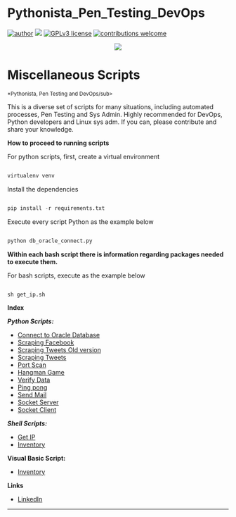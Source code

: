 # Pythonista_Pen_Testing_DevOps
[![author](https://img.shields.io/badge/author-edinojr-red.svg)](https://www.linkedin.com/in/edinorjr) [![](https://img.shields.io/badge/python-3.7+-blue.svg)](https://www.python.org/downloads/release/python-365/) [![GPLv3 license](https://img.shields.io/badge/License-GPLv3-blue.svg)](http://perso.crans.org/besson/LICENSE.html) [![contributions welcome](https://img.shields.io/badge/contributions-welcome-brightgreen.svg?style=flat)](https://github.com/zorrex82/miscellaneous_scripts)

<p align="center">
  <img src="banner_ds.png" >
</p>

# Miscellaneous Scripts
<sub>*Pythonista, Pen Testing and DevOps/sub>

This is a diverse set of scripts for many situations, including automated processes, Pen Testing and Sys Admin. Highly recommended for DevOps, Python developers and Linux sys adm.
If you can, please contribute and share your knowledge.

**How to proceed to running scripts**

For python scripts, first, create a virtual environment

``` python

virtualenv venv

```

Install the dependencies

``` python

pip install -r requirements.txt

```
Execute every script Python as the example below

```python

python db_oracle_connect.py

```
**Within each bash script there is information regarding packages needed to execute them.**

For bash scripts, execute as the example below

``` shell

sh get_ip.sh 

```


**Index**

***Python Scripts:***
* [Connect to Oracle Database](https://github.com/zorrex82/miscellaneous_scripts/blob/master/db_oracle_connect.py)
* [Scraping Facebook](https://github.com/zorrex82/miscellaneous_scripts/blob/master/facebook_scraping_page.py)
* [Scraping Tweets Old version](https://github.com/zorrex82/miscellaneous_scripts/blob/master/getOldTweets.py)
* [Scraping Tweets](https://github.com/zorrex82/miscellaneous_scripts/blob/master/scraping_tweets.py)
* [Port Scan](https://github.com/zorrex82/miscellaneous_scripts/blob/master/portscan.py)
* [Hangman Game](https://github.com/zorrex82/miscellaneous_scripts/blob/master/hangman.py)
* [Verify Data](https://github.com/zorrex82/miscellaneous_scripts/blob/master/verify_data.py)
* [Ping pong](https://github.com/zorrex82/miscellaneous_scripts/blob/master/ping_pong.py)
* [Send Mail](https://github.com/zorrex82/miscellaneous_scripts/blob/master/mail.py)
* [Socket Server](https://github.com/zorrex82/miscellaneous_scripts/blob/master/importData.py)
* [Socket Client](https://github.com/zorrex82/miscellaneous_scripts/blob/master/insertData.py)

***Shell Scripts:***
* [Get IP](https://github.com/zorrex82/miscellaneous_scripts/blob/master/get_ip.sh)
* [Inventory](https://github.com/zorrex82/miscellaneous_scripts/blob/master/inventory.sh)

**Visual Basic Script:**
* [Inventory](https://github.com/zorrex82/miscellaneous_scripts/blob/master/inventory.vbs)

**Links**
* [LinkedIn](https://www.linkedin.com/in/edinorjr)
---




